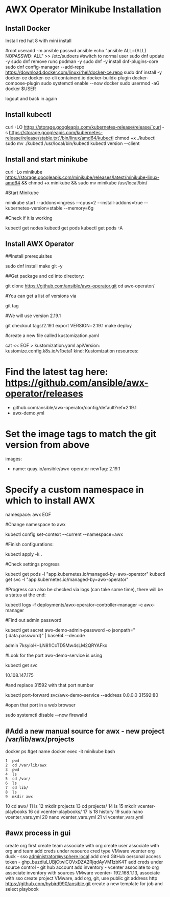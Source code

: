 # AWX Operator Minikube Installation

## Install Docker
Install red hat 8 with mini install

#root
useradd -m ansible
passwd ansible
echo "ansible ALL=(ALL) NOPASSWD: ALL" >> /etc/sudoers
#switch to normal user
sudo dnf update -y
sudo dnf remove runc podman -y
sudo dnf -y install dnf-plugins-core
sudo dnf config-manager --add-repo https://download.docker.com/linux/rhel/docker-ce.repo
sudo dnf install -y docker-ce docker-ce-cli containerd.io docker-buildx-plugin docker-compose-plugin
sudo systemctl enable --now docker
sudo usermod -aG docker $USER

logout and back in again

## Install kubectl

curl -LO https://storage.googleapis.com/kubernetes-release/release/`curl -s https://storage.googleapis.com/kubernetes-release/release/stable.txt`/bin/linux/amd64/kubectl
chmod +x ./kubectl
sudo mv ./kubectl /usr/local/bin/kubectl
kubectl version --client

## Install and start minikube

curl -Lo minikube https://storage.googleapis.com/minikube/releases/latest/minikube-linux-amd64 && chmod +x minikube && sudo mv minikube /usr/local/bin/


#Start Minikube

minikube start --addons=ingress --cpus=2 --install-addons=true --kubernetes-version=stable --memory=6g


#Check if it is working

kubectl get nodes
kubectl get pods
kubectl get pods -A

## Install AWX Operator

##Install prerequisites

sudo dnf install make git -y

##Get package and cd into directory:

git clone https://github.com/ansible/awx-operator.git
cd awx-operator/

#You can get a list of versions via

git tag

#We will use version 2.19.1

git checkout tags/2.19.1
export VERSION=2.19.1
make deploy

#create a new file called kustomization.yaml


cat << EOF > kustomization.yaml
apiVersion: kustomize.config.k8s.io/v1beta1
kind: Kustomization
resources:
  # Find the latest tag here: https://github.com/ansible/awx-operator/releases
  - github.com/ansible/awx-operator/config/default?ref=2.19.1
  - awx-demo.yml

# Set the image tags to match the git version from above
images:
  - name: quay.io/ansible/awx-operator
    newTag: 2.19.1
# Specify a custom namespace in which to install AWX
namespace: awx
EOF

#Change namespace to awx

kubectl config set-context --current --namespace=awx

#Finish configurations:

kubectl apply -k .

#Check settings progress

kubectl get pods -l "app.kubernetes.io/managed-by=awx-operator"
kubectl get svc -l "app.kubernetes.io/managed-by=awx-operator"

#Progress can also be checked via logs (can take some  time), there will be a status at the end:

kubectl logs -f deployments/awx-operator-controller-manager -c awx-manager

#Find out admin password

kubectl get secret awx-demo-admin-password -o jsonpath="{.data.password}" | base64 --decode

admin
7ksyioHHLN81lCcTD5Mw4sLM2QRYAFko


#Look for the port awx-demo-service is using

kubectl get svc

10.108.147.175 

#and replace 31592 with that port number

kubectl port-forward svc/awx-demo-service --address 0.0.0.0 31592:80

#open that port in a web browser

sudo systemctl disable --now firewalld


#Add a new manual source for awx - new project 
/var/lib/awx/projects
-----------------------------
docker ps #get name
docker exec -it minikube bash

    1  pwd
    2  cd /var/lib/awx
    3  pwd
    4  ls
    5  cd /var/
    6  ls
    7  cd lib/
    8  ls
    9  mkdir awx
   10  cd awx/
   11  ls
   12  mkdir projects
   13  cd projects/
   14  ls
   15  mkdir vcenter-playbooks
   16  cd vcenter-playbooks/
   17  ls
   18  history
   19  sudo nano vcenter_vars.yml
   20  nano vcenter_vars.yml
   21  vi vcenter_vars.yml


#awx process in gui
----------------------------
create org first
create team associate with org
create user associate with org and team
add creds under resource cred type VMware vcenter org duck - sso administrator@vsphere.local
add cred GitHub oersonal access token - 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
add creds under source control - git hub account
add inventory - vcenter associate to org
associate inventory with sources  VMware vcenter- 192.168.1.13, associate with sso
create project VMware, add org, git,
use public git address http https://github.com/hybird990/ansible.git
create a new template for job and select playbook
